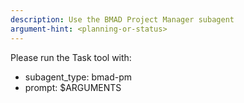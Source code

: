 ```yaml
---
description: Use the BMAD Project Manager subagent
argument-hint: <planning-or-status>
---
```


Please run the Task tool with:

- subagent_type: bmad-pm
- prompt: $ARGUMENTS
